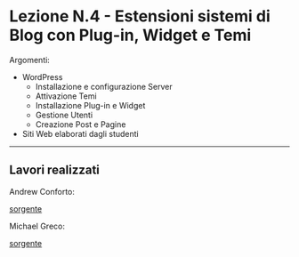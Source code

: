 # Lezione N.4 - Estensioni sistemi di Blog con Plug-in, Widget e Temi

Argomenti:
- WordPress
  - Installazione e configurazione Server
  - Attivazione Temi
  - Installazione Plug-in e Widget
  - Gestione Utenti
  - Creazione Post e Pagine
- Siti Web elaborati dagli studenti


---

## Lavori realizzati

Andrew Conforto:

[sorgente ](Elaborati/Conforto_A)


Michael Greco:

[sorgente ](Elaborati/Greco_M)
